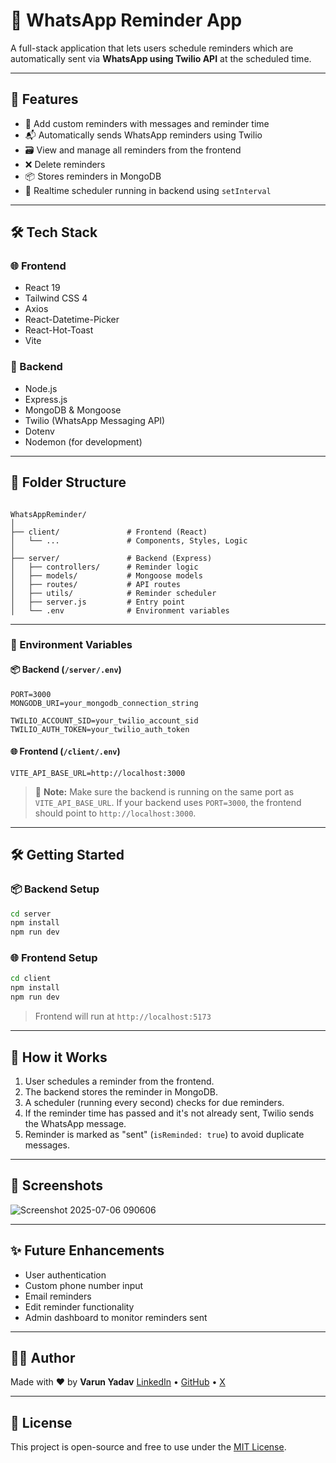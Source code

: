 # 📲 WhatsApp Reminder App

A full-stack application that lets users schedule reminders which are automatically sent via **WhatsApp using Twilio API** at the scheduled time.

---

## 🚀 Features

- 📝 Add custom reminders with messages and reminder time
- 📬 Automatically sends WhatsApp reminders using Twilio
- 🗃️ View and manage all reminders from the frontend
- ❌ Delete reminders
- 📦 Stores reminders in MongoDB
- 💬 Realtime scheduler running in backend using `setInterval`

---

## 🛠 Tech Stack

### 🌐 Frontend
- React 19
- Tailwind CSS 4
- Axios
- React-Datetime-Picker
- React-Hot-Toast
- Vite

### 🔧 Backend
- Node.js
- Express.js
- MongoDB & Mongoose
- Twilio (WhatsApp Messaging API)
- Dotenv
- Nodemon (for development)

---

## 📁 Folder Structure

```

WhatsAppReminder/
│
├── client/               # Frontend (React)
│   └── ...               # Components, Styles, Logic
│
├── server/               # Backend (Express)
│   ├── controllers/      # Reminder logic
│   ├── models/           # Mongoose models
│   ├── routes/           # API routes
│   ├── utils/            # Reminder scheduler
│   ├── server.js         # Entry point
│   └── .env              # Environment variables

````

---

### 🔐 Environment Variables

#### 📦 Backend (`/server/.env`)

```env
PORT=3000
MONGODB_URI=your_mongodb_connection_string

TWILIO_ACCOUNT_SID=your_twilio_account_sid
TWILIO_AUTH_TOKEN=your_twilio_auth_token
```

#### 🌐 Frontend (`/client/.env`)

```env
VITE_API_BASE_URL=http://localhost:3000
```

> 🔁 **Note:** Make sure the backend is running on the same port as `VITE_API_BASE_URL`. If your backend uses `PORT=3000`, the frontend should point to `http://localhost:3000`.

---

## 🛠️ Getting Started

### 📦 Backend Setup

```bash
cd server
npm install
npm run dev
```

### 🌐 Frontend Setup

```bash
cd client
npm install
npm run dev
```

> Frontend will run at `http://localhost:5173`

---

## 🔔 How it Works

1. User schedules a reminder from the frontend.
2. The backend stores the reminder in MongoDB.
3. A scheduler (running every second) checks for due reminders.
4. If the reminder time has passed and it's not already sent, Twilio sends the WhatsApp message.
5. Reminder is marked as "sent" (`isReminded: true`) to avoid duplicate messages.

---

## 📸 Screenshots
![Screenshot 2025-07-06 090606](https://github.com/user-attachments/assets/54814067-2372-4823-9d5b-470eabf022ca)

---

## ✨ Future Enhancements

* User authentication
* Custom phone number input
* Email reminders
* Edit reminder functionality
* Admin dashboard to monitor reminders sent

---

## 👨‍💻 Author

Made with ❤️ by **Varun Yadav**
[LinkedIn](https://www.linkedin.com/in/thecyberdevvarun) • [GitHub](https://github.com/varunyadavgithub) • [X](https://x.com/varun_yadav01)

---

## 📄 License

This project is open-source and free to use under the [MIT License](LICENSE).
